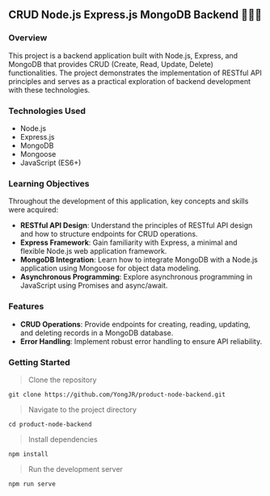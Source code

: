 
## CRUD Node.js Express.js MongoDB Backend 🧑🏻‍💻

### Overview

This project is a backend application built with Node.js, Express, and MongoDB that provides CRUD (Create, Read, Update, Delete) functionalities. The project demonstrates the implementation of RESTful API principles and serves as a practical exploration of backend development with these technologies.

### Technologies Used

-   Node.js
-   Express.js
-   MongoDB
-   Mongoose 
-   JavaScript (ES6+)


### Learning Objectives

Throughout the development of this application, key concepts and skills were acquired:

-   **RESTful API Design**: Understand the principles of RESTful API design and how to structure endpoints for CRUD operations.
-   **Express Framework**: Gain familiarity with Express, a minimal and flexible Node.js web application framework.
-   **MongoDB Integration**: Learn how to integrate MongoDB with a Node.js application using Mongoose for object data modeling.
-   **Asynchronous Programming**: Explore asynchronous programming in JavaScript using Promises and async/await.

### Features

-   **CRUD Operations**: Provide endpoints for creating, reading, updating, and deleting records in a MongoDB database.
-   **Error Handling**: Implement robust error handling to ensure API reliability.

### Getting Started
> Clone the repository

    git clone https://github.com/YongJR/product-node-backend.git

> Navigate to the project directory

    cd product-node-backend

> Install dependencies

    npm install

> Run the development server

    npm run serve


